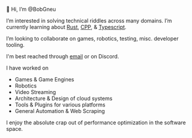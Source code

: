 👋 Hi, I’m @BobGneu

I’m interested in solving technical riddles across many domains. I’m currently learning about [Rust](https://www.rust-lang.org/), [CPP](https://cpp-lang.net/), & [Typescript](https://www.typescriptlang.org/). 

I’m looking to collaborate on games, robotics, testing, misc. developer tooling. 

I'm best reached through [email](mailto:bob.chatman+github@gmail.com?subject=[GitHub]%20Good%20day%20from%20your%20profile!y%20from) or on Discord.

I have worked on 
- Games & Game Engines
- Robotics
- Video Streaming
- Architecture & Design of cloud systems
- Tools & Plugins for various platforms
- General Automation & Web Scraping

I enjoy the absolute crap out of performance optimization in the software space.
